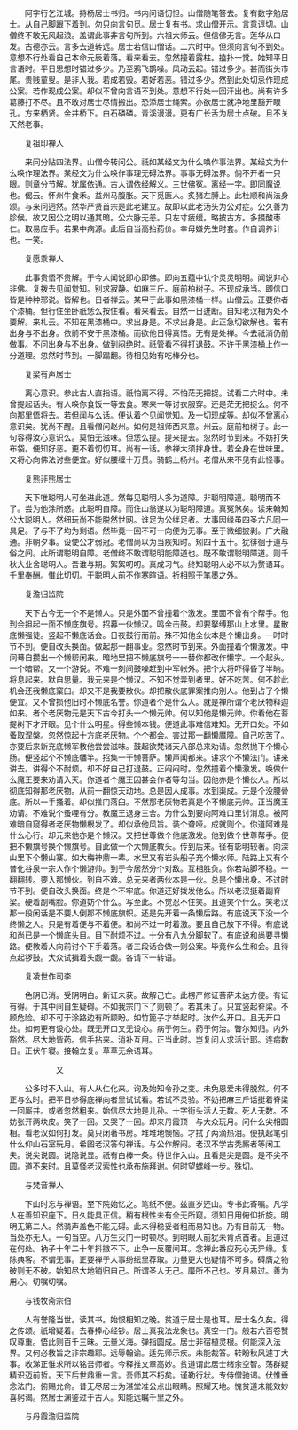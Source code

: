 <!-- { "loadSidebar": true } -->
　　阿字行乞江城。持杨居士书归。书内问语忉怛。山僧随笔答去。复有数字勉居士。从自己脚跟下着到。勿只向言句觅。居士复有书。求山僧开示。言意谆切。山僧终不敢无风起浪。盖谓此事非言句所到。六祖大师云。但信佛无言。莲华从口发。古德亦云。言多去道转远。居士若信山僧话。二六时中。但须向言句不到处。意想不行处看自己本命元辰着落。看来看去。忽然撞着露柱。搕扑一觉。始知平日言语时。平日思想时错过多少。乃至鸦飞鹊噪。风动云起。错过多少。甚而街头市尾。贵贱童叟。是非人我。若成若毁。若好若恶。错过多少。然到此处切忌作现成公案。若作现成公案。却似不曾向言语不到处。意想不行处一回汗出也。尚有许多葛藤打不尽。且不敢对居士尽情搬出。恐添居士绳索。亦欲居士就净地里豁开眼孔。方来栖贤。金井桥下。白石磷磷。青溪漫漫。更有广长舌为居士点破。且不关天然老事。

　　复祖印禅人

　　来问分贴四法界。山僧今转问公。祇如某经文为什么唤作事法界。某经文为什么唤作理法界。某经文为什么唤作事理无碍法界。事事无碍法界。倘不开者一只眼。则章分节解。犹属依通。古人谓依经解义。三世佛冤。离经一字。即同魔说也。偈云。怀州牛食禾。益州马腹胀。天下觅医人。炙猪左膊上。此杜顺和尚法身颂。与来问迥然。然华严贤首宗是此老建立。故即以此老汤头为公对症。公久善为胗候。故又因公之明以通其暗。公六脉无恙。只左寸疲缓。略披古方。多掇酸枣仁。取易应手。若果中病源。此后自当高抬药价。幸毋嫌先生时套。作自调养计也。一笑。

　　复愿乘禅人

　　此事贵悟不贵解。于今人闻说即心即佛。即向五蕴中认个灵灵明明。闻说非心非佛。复拨去见闻觉知。别求寂静。如麻三斤。庭前柏树子。不现成承当。即信口皆是种种邪说。皆解也。日者禅云。某甲于此事如黑漆桶一样。山僧云。正要你者个漆桶。但行住坐卧祇恁么按住看。看来看去。自然一日迸断。自知老汉相为处不要解。来札云。不知在黑漆桶中。求出身是。不求出身是。此正急切欲解也。若有出身与不出身。依前不安于黑漆桶。而欲他日得真悟。无有是处禅。今去祇消仍前做事。不问出身与不出身。做到闷绝时。祇管看不得打退鼓。不许于黑漆桶上作一分道理。忽然时节到。一脚蹋翻。待相见始有吃棒分也。

　　复梁有声居士

　　离心意识。参此古人直指语。祇怕离不得。不怕茫无把捉。试看二六时中。未曾提起话头。有人唤你食饭一等去食。寒来一等讨衣服穿。还是茫无把捉么。何不向那里悟将去。若但闻与么话。便认着个见闻觉知。及一切现成等。却似不曾离心意识矣。犹尚不醒。且看僧问赵州。如何是祖师西来意。州云。庭前柏树子。此一句容得汝心意识么。莫怕无滋味。但恁么提。提来提去。忽然时节到来。不妨打失布袋。便知好恶。更不着忉忉耳。尚有一话。参禅大须拌身世。若全身在世味里。又将心向佛法讨些便宜。好似腰缠十万贯。骑鹤上杨州。老僧从来不见有此怪事。

　　复熊非熊居士

　　天下唯聪明人可坐进此道。然每见聪明人多为道障。非聪明障道。聪明而不了。尝为他涂所惑。此聪明自障。而住山翁遂以为聪明障道。真冤煞矣。读来翰知公大聪明人。然细玩尚不能脱然世网。谁足为公绊足者。大事因缘虽四圣六凡同一具足。了与不了均为剩语。然毕竟一回不可一向便为无事。至于微细披剥。广大融通。非朝夕事。设使公才弱冠。老僧尚以为当疾知时。矧四十五十。犹徘徊于道与俗之间。此所谓聪明自障。老僧终不敢谓聪明能障道也。既不敢谓聪明障道。则千秋大业舍聪明人。吾谁与期。絮絮叨叨。真成习气。终知聪明人必不以为赘语耳。千里奉酬。惟此切切。于聪明人前不作寒暄语。祈相照于笔墨之外。

　　复澹归监院

　　天下古今无一个不是懒人。只是外面不曾撞着个激发。里面不曾有个帮手。他到会抯起一面不懒底旗号。招募一伙懒汉。鸣金击鼓。却要拏缚那山上水里。星散底懒强徒。竖起不懒底话会。日夜鼓行而前。殊不知他全伙本是个懒出身。一时时节不到。便自改头换面。做起那一翻事业。忽然时节到来。外面撞着个懒激发。中间蓦自攒出一个懒帮闲来。暗地里把不懒底旗号一一替你都改作懒字。一个起头。一个暗帮。又一个游说。不难一刻间鼓噪赶到中军帐外。把个大将吓得昏了半晌。将息起来。默自思量。我元来是个懒汉。不知不觉弄到者里。好不吃苦。何不趁此机会还我懒底窠臼。却又不是我要散伙。却把散伙底罪案推向别人。他到占了个懒便宜。又不曾损他旧时不懒底名誉。你道者个是什么人。就是禅所谓个老厌物释迦如来。者个老厌物元是天下古今打头一个懒元帅。何以知他是懒元帅。你看他在菩提树下才开眼。见个什么明星。得些懒本钱。便道此事难信难知。无开口处。不如蚤取涅槃。忽然惊起十方底老厌物。个个都会。害过那一翻懒魔障。自己吃苦了。亦要后来新充底懒军教他尝尝滋味。鼓起欲梵诸天八部总来劝请。忽然抛下个懒心肠。便竖起个不懒底幡竿。招集一干懒菩萨。懒声闻都来。讲求个不懒法门。讲来讲去。讲得个不耐烦。却不好自己打退鼓。正闷闷时。忽然撞着个懒激发。唤做什么魔王要来劝请入灭。你道者个魔王因甚会作者等勾当。因他亦是个懒伙人。所以彻底知得那老厌物。从前一翻惊天动地。总是因人成事。水到渠成。元是个没腰骨底。所以一手搔着。却似推门落臼。不然那老厌物若真是个不懒底元帅。正当魔王劝请。不难说个蚤哩有分。教魔王退身三舍。为什么到要向阿难口里讨消息。被阿难暗自窥得者老厌物懒根发了。却似承他风旨。装个聋哑。成就则个。你道阿难是什么心行。却元来他亦是个懒汉。又把世尊做个他底激发。他到做个世尊帮手。便把不懒旗号换个懒旗号。自此做一个大懒底教头。传到后来。径有彰明较著。向深山里下个懒山寨。如大梅神鼎一辈。水里又有岩头船子充个懒水师。陆路上又有个普化谷泉一宗人作个懒游帅。到于今居然分个对敌。互相胜负。你若站脚不稳。一翻翻转。要入那懒伙。到自不难。总元来者两伙本是一伙。总是个懒出身。不过时节不到。便自改头换面。终是个不牢底。你道还好拨发他么。所以老汉挺着副脊梁。硬着副嘴脸。你道妨个什么。写至此。不觉忍不住笑。且道笑个什么。笑老汉那一段闲话是不要人倒那不懒底旗帜。还是先开着一条懒后路。有底说天下没一个终懒之人。只是有着便与不着便。和尚不过一时着激。要且自己放下不得。有底说和尚已是一个懒底头目。目下耐烦不过。十分有八九分脚软了。有底说和尚要寻懒路。便教着人向前讨个下手着落。者三段话合做一则公案。毕竟作么生和会。且待点起锣鼓。大众试揖着头觑一觑。各请下一转语。

　　复凌世作司李

　　色阴已消。受阴明白。新证未获。故解己亡。此楞严修证菩萨未达方便。有证有得。于其中间自生疑碍。不如我宗门下了则顿了。若其未了。只宜竖起脊梁。不顾危险。却不可于涂路边有所顾盼。如竹篦子才举起时。汝作么开口。且无开口处。如何更有设心处。既无开口又无设心。病于何生。药于何治。瞥尔知归。内外豁然。尽大地皆药。信手拈来。消补互用。正当此时。岂复问人求活计耶。连病数日。正伏午寝。接翰立复。草草无余语耳。

　　　　　　又

　　公多时不入山。有人从仁化来。询及始知令孙之变。未免恩爱未得脱然。何不正与么时。把平日参得底禅向者里试试看。若试不灵验。不妨把麻三斤话挺着脊梁一回厮并。或者忽然粗来。始信尽大地是儿孙。十字街头活人无数。死人无数。不妨张开两块皮。笑了一回。又哭了一回。却来丹霞顶　与大众玩月。问什么尖相圆相。看老汉如何打发。莫只闭著书房。堆堆地懊恼。才拭了两滴热泪。便执起笔引什么仰山石室玩月。希图老汉答句禅话。与公作解闷。老汉不学古秃厮者等闲工夫。说尖说圆。说隐说显。祇有白棒一条。待世作入山。且看是尖是圆。是不尖不圆。道不来时。且莫怪老汉索性也承布施拜谢。何时望螺峰一步。殊切。

　　与梵音禅人

　　下山时忘与禅语。至下院始忆之。笔纸不便。兹直岁还山。专书此寄嘱。凡学人在善知识座下。日久能具正信。稍有根性未有全无所窥。须知日用俯仰折旋。明明无第二人。然骑声盖色不能无碍。此未得稳妥者粗而易知也。乃有目前无一物。当处亦无人。一句当空。八万生灭门一时顿尽。到明眼人前犹未肯点首者。且道过在何处。衲子十年二十年抖擞不下。止争一反覆间耳。念禅此番应死心无异缘。复除典客。不谓无事。正要禅于人事纷纭里荐取。力量更大也疑情不可多。碍膺之物破则无不破。始知尽大地销归自己。所谓圣人无己。靡所不己也。岁月易过。善为用心。切嘱切嘱。

　　与钱牧斋宗伯

　　人有誉隆当世。读其书。始恨相知之晚。贫道于居士是也耳。居士名久矣。得之传颂。祇增疑着。去春捧心经钞。居士真我法龙象也。真空一门。般若六百卷赞叹尊重。悟此则百千三昧。无量义海。弹指圆成。居士非宿植灵根。何能深入法界。又何必教旨之非宗趣耶。远辱翰谕。适先师示疾。未能裁答。转盼秋风遽丁大事。收涕正惟求所以铭吾师者。今释推文章高妙。贫道谓此居士绪余空智。荡群疑精识迈前哲。天下后世鼎重一言。吾师其不朽矣。谨勒行状。专侍僧驰谒。伏惟垂念法门。俯赐允俞。昔无尽居士为湛堂准公点出眼睛。照耀天地。愧贫道未能效妙喜躬谒。然居士渊鉴过于古人。知能远瞩千里之外。

　　与丹霞澹归监院

